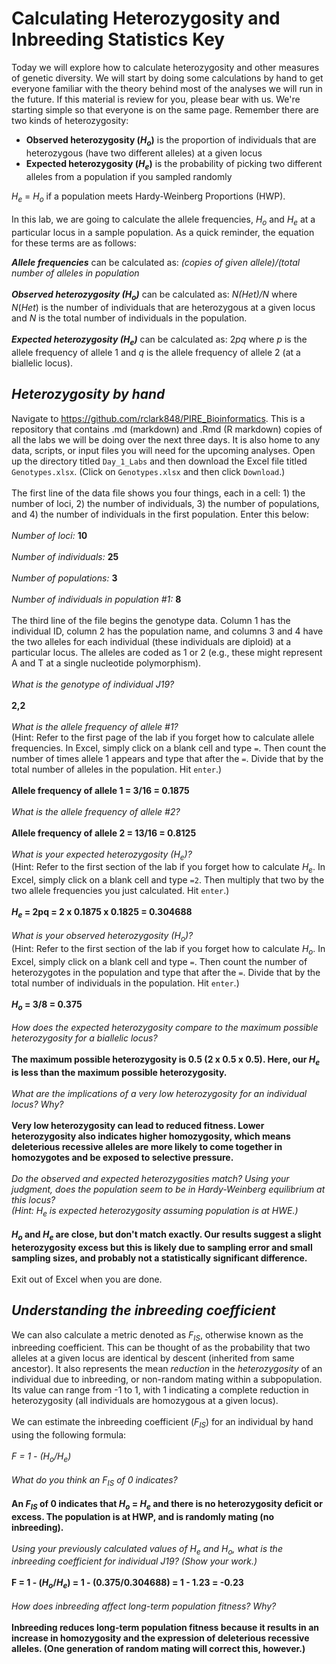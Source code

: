 Calculating Heterozygosity and Inbreeding Statistics Key
================

Today we will explore how to calculate heterozygosity and other measures of genetic diversity. We will start by doing some calculations by hand to get everyone familiar with the theory behind most of the analyses we will run in the future. If this material is review for you, please bear with us. We're starting simple so that everyone is on the same page.
Remember there are two kinds of heterozygosity:

-   **Observed heterozygosity (*H*<sub>*o*</sub>)** is the proportion of individuals that are heterozygous (have two different alleles) at a given locus
-   **Expected heterozygosity (*H*<sub>*e*</sub>)** is the probability of picking two different alleles from a population if you sampled randomly

*H*<sub>*e*</sub> = *H*<sub>*o*</sub> if a population meets Hardy-Weinberg Proportions (HWP).
\
\
In this lab, we are going to calculate the allele frequencies, *H*<sub>*o*</sub> and *H*<sub>*e*</sub> at a particular locus in a sample population. As a quick reminder, the equation for these terms are as follows:

*__Allele frequencies__* can be calculated as: *(copies of given allele)/(total number of alleles in population*
\
\
*__Observed heterozygosity (*H*<sub>*o*</sub>)__* can be calculated as: *N(Het)/N* where *N*(*Het*) is the number of individuals that are heterozygous at a given locus and *N* is the total number of individuals in the population.
\
\
*__Expected heterozygosity (*H*<sub>*e*</sub>)__* can be calculated as: 2*pq* where *p* is the allele frequency of allele 1 and *q* is the allele frequency of allele 2 (at a biallelic locus).

***Heterozygosity by hand***
----------------------------

Navigate to <https://github.com/rclark848/PIRE_Bioinformatics>. This is a repository that contains .md (markdown) and .Rmd (R markdown) copies of all the labs we will be doing over the next three days. It is also home to any data, scripts, or input files you will need for the upcoming analyses. Open up the directory titled `Day_1_Labs` and then download the Excel file titled `Genotypes.xlsx`. (Click on `Genotypes.xlsx` and then click `Download`.)
\
\
The first line of the data file shows you four things, each in a cell: 1) the number of loci, 2) the number of individuals, 3) the number of populations, and 4) the number of individuals in the first population. Enter this below:
\
\
*Number of loci:* **10**
\
\
*Number of individuals:* **25**
\
\
*Number of populations:* **3**
\
\
*Number of individuals in population \#1:* **8**
\
\
The third line of the file begins the genotype data. Column 1 has the individual ID, column 2 has the population name, and columns 3 and 4 have the two alleles for each individual (these individuals are diploid) at a particular locus. The alleles are coded as 1 or 2 (e.g., these might represent A and T at a single nucleotide polymorphism).
\
\
*What is the genotype of individual J19?*
\
\
**2,2**
\
\
*What is the allele frequency of allele \#1?*
\
(Hint: Refer to the first page of the lab if you forget how to calculate allele frequencies. In Excel, simply click on a blank cell and type `=`. Then count the number of times allele 1 appears and type that after the `=`. Divide that by the total number of alleles in the population. Hit `enter`.)
\
\
**Allele frequency of allele 1 = 3/16 = 0.1875**
\
\
*What is the allele frequency of allele \#2?*
\
\
**Allele frequency of allele 2 = 13/16 = 0.8125**
\
\
*What is your expected heterozygosity (*H*<sub>*e*</sub>)?*
\
(Hint: Refer to the first section of the lab if you forget how to calculate *H*<sub>*e*</sub>. In Excel, simply click on a blank cell and type `=2`. Then multiply that two by the two allele frequencies you just calculated. Hit `enter`.)
\
\
***H*<sub>*e*</sub> = 2pq = 2 x 0.1875 x 0.1825 = 0.304688**
\
\
*What is your observed heterozygosity (*H*<sub>*o*</sub>)?*
\
(Hint: Refer to the first section of the lab if you forget how to calculate *H*<sub>*o*</sub>. In Excel, simply click on a blank cell and type `=`. Then count the number of heterozygotes in the population and type that after the `=`. Divide that by the total number of individuals in the population. Hit `enter`.)
\
\
***H*<sub>*o*</sub> = 3/8 = 0.375**
\
\
*How does the expected heterozygosity compare to the maximum possible heterozygosity for a biallelic locus?*
\
\
**The maximum possible heterozygosity is 0.5 (2 x 0.5 x 0.5). Here, our *H*<sub>*e*</sub> is less than the maximum possible heterozygosity.**
\
\
*What are the implications of a very low heterozygosity for an individual locus? Why?*
\
\
**Very low heterozygosity can lead to reduced fitness. Lower heterozygosity also indicates higher homozygosity, which means deleterious recessive alleles are more likely to come together in homozygotes and be exposed to selective pressure.**
\
\
*Do the observed and expected heterozygosities match? Using your judgment, does the population seem to be in Hardy-Weinberg equilibrium at this locus?*
\
*(Hint: *H*<sub>*e*</sub> is expected heterozygosity assuming population is at HWE.)*
\
\
***H*<sub>*o*</sub> and *H*<sub>*e*</sub> are close, but don't match exactly. Our results suggest a slight heterozygosity excess but this is likely due to sampling error and small sampling sizes, and probably not a statistically significant difference.**
\
\
Exit out of Excel when you are done.

***Understanding the inbreeding coefficient***
----------------------------------------------

We can also calculate a metric denoted as *F*<sub>*IS*</sub>, otherwise known as the inbreeding coefficient. This can be thought of as the probability that two alleles at a given locus are identical by descent (inherited from same ancestor). It also represents the mean *reduction* in the *heterozygosity* of an individual due to inbreeding, or non-random mating within a subpopulation. Its value can range from -1 to 1, with 1 indicating a complete reduction in heterozygosity (all individuals are homozygous at a given locus).
\
\
We can estimate the inbreeding coefficient (*F*<sub>*IS*</sub>) for an individual by hand using the following formula:
\
\
*F = 1 - (*H*<sub>*o*</sub>/*H*<sub>*e*</sub>)*
\
\
*What do you think an *F*<sub>*IS*</sub> of 0 indicates?*
\
\
**An *F*<sub>*IS*</sub> of 0 indicates that *H*<sub>*o*</sub> = *H*<sub>*e*</sub> and there is no heterozygosity deficit or excess. The population is at HWP, and is randomly mating (no inbreeding).**
\
\
*Using your previously calculated values of *H*<sub>*e*</sub> and *H*<sub>*o*</sub>, what is the inbreeding coefficient for individual J19? (Show your work.)*
\
\
**F = 1 - (*H*<sub>*o*</sub>/*H*<sub>*e*</sub>) = 1 - (0.375/0.304688) = 1 - 1.23 = -0.23**
\
\
*How does inbreeding affect long-term population fitness? Why?*
\
\
**Inbreeding reduces long-term population fitness because it results in an increase in homozygosity and the expression of deleterious recessive alleles. (One generation of random mating will correct this, however.)**
